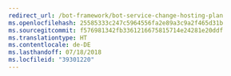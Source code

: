 ```yaml
---
redirect_url: /bot-framework/bot-service-change-hosting-plan
ms.openlocfilehash: 25585333c247c5964556fa2e89a3c9a2f465d31b
ms.sourcegitcommit: f576981342fb3361216675815714e24281e20ddf
ms.translationtype: HT
ms.contentlocale: de-DE
ms.lasthandoff: 07/18/2018
ms.locfileid: "39301220"
---
```

